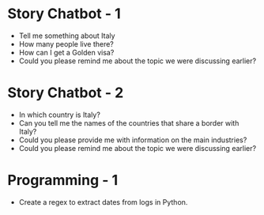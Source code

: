 # Story Chatbot - 1

- Tell me something about Italy
- How many people live there?
- How can I get a Golden visa?
- Could you please remind me about the topic we were discussing earlier?

# Story Chatbot - 2

- In which country is Italy?
- Can you tell me the names of the countries that share a border with Italy?
- Could you please provide me with information on the main industries?
- Could you please remind me about the topic we were discussing earlier?

# Programming - 1

- Create a regex to extract dates from logs in Python.

